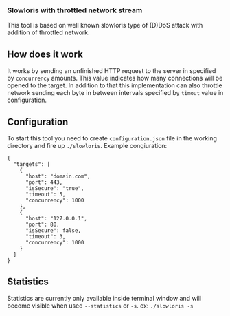 ### Slowloris with throttled network stream ###
  This tool is based on well known slowloris type of (D)DoS attack with addition of throttled network.

## How does it work ##
  It works by sending an unfinished HTTP request to the server in specified by `concurrency` amounts. This value indicates how many connections will be opened to the target.
In addition to that this implementation can also throttle network sending each byte in between intervals specified by `timout` value in configuration.

## Configuration ##
  To start this tool you need to create `configuration.json` file in the working directory and fire up `./slowloris`.
Example congiuration:

	{
	  "targets": [
	    {
	      "host": "domain.com",
	      "port": 443,
	      "isSecure": "true",
	      "timeout": 5,
	      "concurrency": 1000
	    },
	    {
	      "host": "127.0.0.1",
	      "port": 80,
	      "isSecure": false,
	      "timeout": 3,
	      "concurrency": 1000
	    }
	  ]
	}

## Statistics ##
  Statistics are currently only available inside terminal window and will become visible when used `--statistics` or `-s`. ex: `./slowloris -s`
